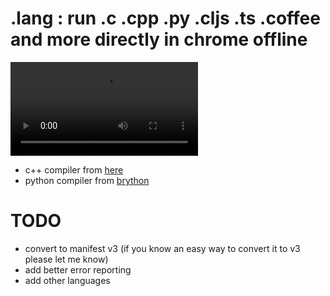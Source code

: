 # .lang : run .c .cpp .py .cljs .ts .coffee and more directly in chrome offline

![demo](https://raw.githubusercontent.com/raoofha/.lang/master/demo.mp4)

* c++ compiler from [here](https://github.com/binji/wasm-clang)
* python compiler from [brython](https://github.com/brython-dev/brython)

# TODO
* convert to manifest v3 (if you know an easy way to convert it to v3 please let me know)
* add better error reporting
* add other languages
